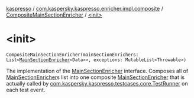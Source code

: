 [kaspresso](../../index.md) / [com.kaspersky.kaspresso.enricher.impl.composite](../index.md) / [CompositeMainSectionEnricher](index.md) / [&lt;init&gt;](./-init-.md)

# &lt;init&gt;

`CompositeMainSectionEnricher(mainSectionEnrichers: List<`[`MainSectionEnricher`](../../com.kaspersky.kaspresso.enricher/-main-section-enricher/index.md)`<Data>>, exceptions: MutableList<Throwable>)`

The implementation of the [MainSectionEnricher](../../com.kaspersky.kaspresso.enricher/-main-section-enricher/index.md) interface.
Composes all of [MainSectionEnricher](../../com.kaspersky.kaspresso.enricher/-main-section-enricher/index.md)s list into one composite [MainSectionEnricher](../../com.kaspersky.kaspresso.enricher/-main-section-enricher/index.md) that is actually
called by [com.kaspersky.kaspresso.testcases.core.TestRunner](#) on each test event.

